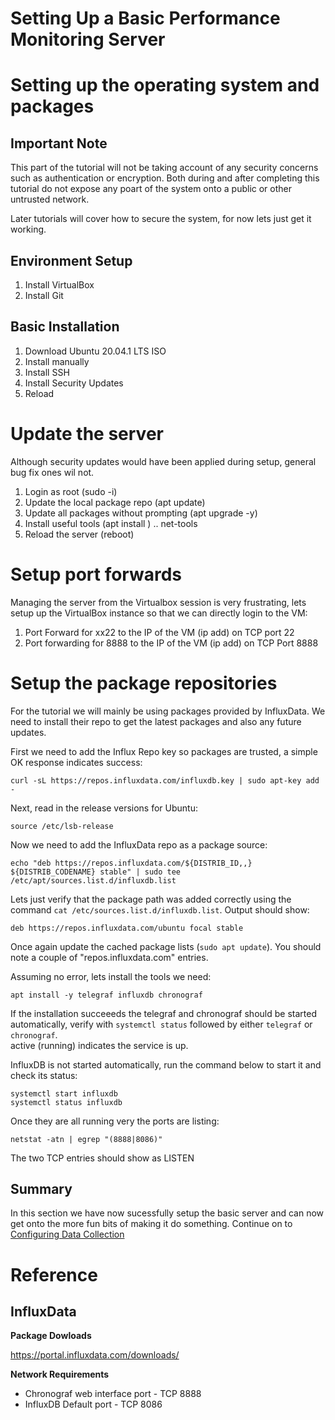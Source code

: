 # Setting Up a Basic Performance Monitoring Server

# Setting up the operating system and packages

## Important Note ##
This part of the tutorial will not be taking account of any security concerns such as authentication or encryption. Both during and after completing this 
tutorial do not expose any poart of the system onto a public or other untrusted network. 

Later tutorials will cover how to secure the system, for now lets just get it working.

## Environment Setup
1. Install VirtualBox
2. Install Git

## Basic Installation
1. Download Ubuntu 20.04.1 LTS ISO
1. Install manually
1. Install SSH
1. Install Security Updates
1. Reload

# Update the server
Although security updates would have been applied during setup, general bug fix ones wil not.
1. Login as root (sudo -i)
1. Update the local package repo (apt update)
1. Update all packages without prompting (apt upgrade -y)
1. Install useful tools (apt install <package-name>)
.. net-tools
1. Reload the server (reboot)

# Setup port forwards
Managing the server from the Virtualbox session is very frustrating, lets setup up the VirtualBox instance so that we can directly login to the VM:
1. Port Forward for xx22 to the IP of the VM (ip add) on TCP port 22
1. Port forwarding for 8888 to the IP of the VM (ip add) on TCP Port 8888

# Setup the package repositories
For the tutorial we will mainly be using packages provided by InfluxData.  We need to install their repo to get the latest packages
and also any future updates.

First we need to add the Influx Repo key so packages are trusted, a simple OK response indicates success:
```
curl -sL https://repos.influxdata.com/influxdb.key | sudo apt-key add -
```

Next, read in the release versions for Ubuntu:
```
source /etc/lsb-release
```

Now we need to add the InfluxData repo as a package source:
```
echo "deb https://repos.influxdata.com/${DISTRIB_ID,,} ${DISTRIB_CODENAME} stable" | sudo tee /etc/apt/sources.list.d/influxdb.list
```

Lets just verify that the package path was added correctly using the command `cat /etc/sources.list.d/influxdb.list`. Output should show:
```
deb https://repos.influxdata.com/ubuntu focal stable
```

Once again update the cached package lists (`sudo apt update`). You should note a couple of "repos.influxdata.com" entries.

Assuming no error, lets install the tools we need:
```
apt install -y telegraf influxdb chronograf
```

If the installation succeeeds the telegraf and chronograf should be started automatically, verify with `systemctl status` followed by either `telegraf` or `chronograf`.  
active (running) indicates the service is up.

InfluxDB is not started automatically, run the command below to start it and check its status:
```
systemctl start influxdb
systemctl status influxdb
```

Once they are all running very the ports are listing:
```
netstat -atn | egrep "(8888|8086)"
``` 
The two TCP entries should show as LISTEN

## Summary
In this section we have now sucessfully setup the basic server and can now get onto the more fun bits of making it do something. 
Continue on to [Configuring Data Collection](03_Configuring_Basic_Data_Collection.md)

# Reference
## InfluxData
**Package Dowloads**

https://portal.influxdata.com/downloads/

**Network Requirements**
* Chronograf web interface port - TCP 8888
* InfluxDB Default port - TCP 8086
